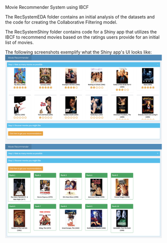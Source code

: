 Movie Recommender System using IBCF

The RecSystemEDA folder contains an initial analysis of the datasets and the code for creating the Collaborative Filtering model.

The RecSystemShiny folder contains code for a Shiny app that utilizes the IBCF to recommend movies based on the ratings users provide for an initial list of movies.

The following screenshots exemplify what the Shiny app's UI looks like:
![alt text](https://github.com/sreeman-reddy/Movies_IBCF_Recommender_System/blob/main/example1.png "Step 1")
![alt text](https://github.com/sreeman-reddy/Movies_IBCF_Recommender_System/blob/main/example2.png "Step 2")
